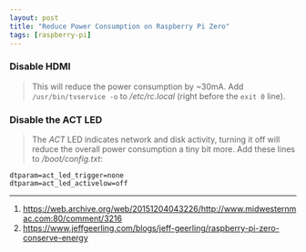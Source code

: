 ```yaml
---
layout: post
title: "Reduce Power Consumption on Raspberry Pi Zero"
tags: [raspberry-pi]
---
```


### Disable HDMI
> This will reduce the power consumption by ~30mA.
Add `/usr/bin/tvservice -o` to */etc/rc.local* (right before the `exit 0` line).

### Disable the ACT LED
> The *ACT* LED indicates network and disk activity, turning it off will reduce the overall power consumption a tiny bit more.
Add these lines to */boot/config.txt*:
```
dtparam=act_led_trigger=none
dtparam=act_led_activelow=off
```

---
1. <https://web.archive.org/web/20151204043226/http://www.midwesternmac.com:80/comment/3216>
2. <https://www.jeffgeerling.com/blogs/jeff-geerling/raspberry-pi-zero-conserve-energy>
